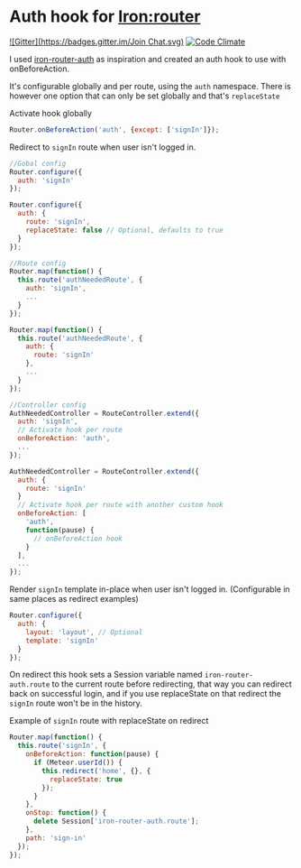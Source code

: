 # Auth hook for [Iron:router](https://github.com/EventedMind/iron-router)

[![Gitter](https://badges.gitter.im/Join Chat.svg)](https://gitter.im/zimme/meteor-iron-router-auth?utm_source=badge&utm_medium=badge&utm_campaign=pr-badge)
[![Code Climate](https://codeclimate.com/github/zimme/meteor-iron-router-auth/badges/gpa.svg)](https://codeclimate.com/github/zimme/meteor-iron-router-auth)

I used [iron-router-auth](https://github.com/XpressiveCode/iron-router-auth) as inspiration and created an auth hook to use with onBeforeAction.

It's configurable globally and per route, using the ```auth``` namespace.
There is however one option that can only be set globally and that's ```replaceState```

Activate hook globally
```js
Router.onBeforeAction('auth', {except: ['signIn']});
```

Redirect to ```signIn``` route when user isn't logged in.

```js
//Gobal config
Router.configure({
  auth: 'signIn'
});

Router.configure({
  auth: {
    route: 'signIn',
    replaceState: false // Optional, defaults to true
  }
});

//Route config
Router.map(function() {
  this.route('authNeededRoute', {
    auth: 'signIn',
    ...
  }
});

Router.map(function() {
  this.route('authNeededRoute', {
    auth: {
      route: 'signIn'
    },
    ...
  }
});

//Controller config
AuthNeededController = RouteController.extend({
  auth: 'signIn',
  // Activate hook per route
  onBeforeAction: 'auth',
  ...
});

AuthNeededController = RouteController.extend({
  auth: {
    route: 'signIn'
  }
  // Activate hook per route with another custom hook
  onBeforeAction: [
    'auth',
    function(pause) {
      // onBeforeAction hook
    }
  ],
  ...
});
```
Render ```signIn``` template in-place when user isn't logged in. (Configurable in same places as redirect examples)
```js
Router.configure({
  auth: {
    layout: 'layout', // Optional
    template: 'signIn'
  }
});
```

On redirect this hook sets a Session variable named ```iron-router-auth.route``` to the current route before redirecting, that way you can redirect back on successful login, and if you use replaceState on that redirect the ```signIn``` route won't be in the history.

Example of ```signIn``` route with replaceState on redirect
```js
Router.map(function() {
  this.route('signIn', {
    onBeforeAction: function(pause) {
      if (Meteor.userId()) {
        this.redirect('home', {}, {
          replaceState: true
        });
      }
    },
    onStop: function() {
      delete Session['iron-router-auth.route'];
    },
    path: 'sign-in'
  });
});
```
